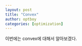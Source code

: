 ```yaml
---
layout: post
title: "Convex"
author: optboy
categories: [optimization]
---
```


이번에는 convex에 대해서 알아보겠다.